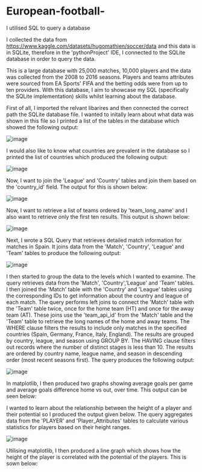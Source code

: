 # European-football-
I utilised SQL to query a database

I collected the data from https://www.kaggle.com/datasets/hugomathien/soccer/data and this data is in SQLite, therefore in the 'pythonProject' IDE, I connected to the SQLite database in order to query the data.

This is a large database with 25,000 matches, 10,000 players and the data was collected from the 2008 to 2016 seasons. Players and teams attributes were sourced from EA Sports' FIFA and the betting odds were from up to ten providers. With this database, I aim to showcase my SQL (specifically the SQLite implementation) skills whilst learning about the database.

First of all, I imported the relvant libarires and then connected the correct path the SQLite database file. I wanted to initally learn about what data was shown in this file so I printed a list of the tables in the database which showed the following output:

![image](https://github.com/AdamH489/European-football-/assets/122322345/1ee0c75e-a3f4-44ab-8169-7c4636ea60a1)

I would also like to know what countries are prevalent in the database so I printed the list of countries which produced the following output:

![image](https://github.com/AdamH489/European-football-/assets/122322345/04b3ac0f-329e-4d97-8549-9bf474e122e0)

Now, I want to join the 'League' and 'Country' tables and join them based on the 'country_id' field. The output for this is shown below:

![image](https://github.com/AdamH489/European-football-/assets/122322345/5b98ee52-a63e-4018-8aa2-f523bfe45ec1)

Now, I want to retrieve a list of teams ordered by 'team_long_name' and I also want to retrieve only the first ten results. This output is shown below:

![image](https://github.com/AdamH489/European-football-/assets/122322345/5b4a2275-cf9d-41aa-a483-a22933933e3a)

Next, I wrote a SQL Query that retrieves detailed match information for matches in Spain. It joins data from the 'Match', 'Country', 'League' and 'Team' tables to produce the following output:

![image](https://github.com/AdamH489/European-football-/assets/122322345/6c351588-9687-4139-bdc9-383ff5e223af)

I then started to group the data to the levels which I wanted to examine. The query retrieves data from the 'Match', 'Country','League' and 'Team' tables. I then joined the 'Match' table with the 'Country' and 'League' tables using the corresponding IDs to get information about the country and league of each match. The query performs left joins to connect the 'Match' table with the 'Team' table twice, once for the home team (HT) and once for the away team (AT). These joins use the 'team_api_id' from the 'Match' table and the 'Team' table to retrieve the long names of the home and away teams. The WHERE clause filters the results to include only matches in the specified countries (Spain, Germany, France, Italy, England).
The results are grouped by country, league, and season using GROUP BY. The HAVING clause filters out records where the number of distinct stages is less than 10. The results are ordered by country name, league name, and season in descending order (most recent seasons first). The query produces the following output:

![image](https://github.com/AdamH489/European-football-/assets/122322345/a5b3d7fa-ad4d-4f52-bce9-d11cea5d19b8)

In matplotlib, I then produced two graphs showing average goals per game and average goals difference home vs out, over time. This output can be seen below:


I wanted to learn about the relationship between the height of a player and their potential so I produced the output given below. The query aggregates data from the 'PLAYER' and 'Player_Attributes' tables to calculate various statistics for players based on their height ranges. 

![image](https://github.com/AdamH489/European-football-/assets/122322345/40b1cc5a-6514-464e-ad66-ef11c9d6bb9d)

Utilising matplotlib, I then produced a line graph which shows how the height of the player is correlated with the potential of the players. This is sown below:







